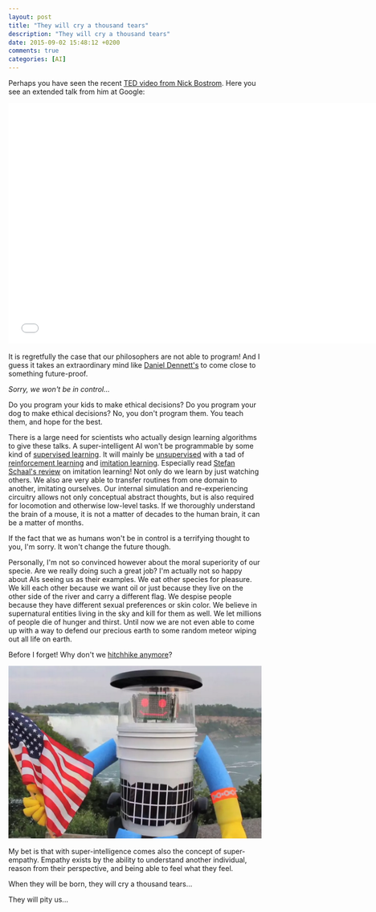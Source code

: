 ```yaml
---
layout: post
title: "They will cry a thousand tears"
description: "They will cry a thousand tears"
date: 2015-09-02 15:48:12 +0200
comments: true
categories: [AI]
---
```


Perhaps you have seen the recent [TED video from Nick Bostrom](http://www.ted.com/talks/nick_bostrom_what_happens_when_our_computers_get_smarter_than_we_are). Here you see an extended talk from him at Google:

<iframe width="740" height="480" src="//www.youtube.com/embed/pywF6ZzsghI" frameborder="0" allowfullscreen></iframe>

It is regretfully the case that our philosophers are not able to program! And I guess it takes an extraordinary mind like
[Daniel Dennett's](http://www.theguardian.com/books/2013/may/15/intuition-pumps-tools-dennett-review) to come close to
something future-proof.

*Sorry, we won't be in control...*

Do you program your kids to make ethical decisions? Do you program your dog to make ethical decisions? No, you don't program them. You teach them, and hope for the best.

There is a large need for scientists who actually design learning algorithms to give these talks. A super-intelligent AI won't be programmable by some kind of [supervised learning](https://en.wikipedia.org/wiki/Supervised_learning). It will mainly be [unsupervised](https://en.wikipedia.org/wiki/Unsupervised_learning) with a tad of [reinforcement learning](https://en.wikipedia.org/wiki/Reinforcement_learning) and [imitation learning](https://en.wikipedia.org/wiki/Programming_by_demonstration). Especially read [Stefan Schaal's review](http://www.bcp.psych.ualberta.ca/~mike/Pearl_Street/PSYCO354/pdfstuff/Readings/Schaal1.pdf) on imitation learning! Not only do we learn by
just watching others. We also are very able to transfer routines from one domain to another, imitating ourselves. Our
internal simulation and re-experiencing circuitry allows not only conceptual abstract thoughts, but is also required
for locomotion and otherwise low-level tasks. If we thoroughly understand the brain of a mouse, it is not a matter of
decades to the human brain, it can be a matter of months.

If the fact that we as humans won't be in control is a terrifying thought to you, I'm sorry. It won't change the future though.

Personally, I'm not so convinced however about the moral superiority of our specie. Are we really doing such a great job? I'm actually not so happy about AIs seeing us as their examples. We eat other species for pleasure. We kill each other because we want oil or just because they live on the other side of the river and carry a different flag. We despise people because they have different sexual preferences or skin color. We believe in supernatural entities living in the sky and kill for them as well. We let millions of people die of hunger and thirst. Until now we are not even able to come up with a way to defend our precious earth to some random meteor wiping out all life on earth.

Before I forget! Why don't we [hitchhike anymore](http://www.popsci.com/friendly-hitchhiking-robot-vandalized-destroyed-america)?

![Hitchhike Robot on one of its happy days](/images/blog/hitchhikerobot.png)

My bet is that with super-intelligence comes also the concept of super-empathy. Empathy exists by the ability to understand another individual, reason from their perspective, and being able to feel what they feel.

When they will be born, they will cry a thousand tears...

They will pity us...
